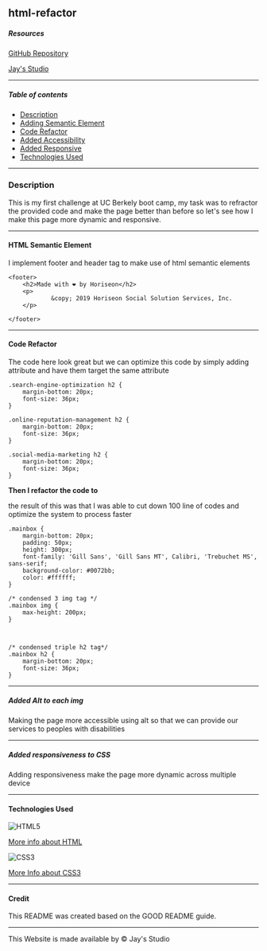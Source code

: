 ## html-refactor

##### Resources
[GitHub Repository](https://github.com/Truecoding4life/html-refactor)


[Jay's Studio](https://truecoding4life.github.io/Jaystudio/)



---



##### Table of contents
* [Description](#description)
* [Adding Semantic Element](#html-semantic-element)
* [Code Refactor](#code-refactor)
* [Added Accessibility](#added-alt-to-each-img)
* [Added Responsive](#added-responsiveness-to-css)
* [Technologies Used](#technologies-used)

---






### Description

This is my first challenge at UC Berkely boot camp, my task was to refractor the provided code and make the page better than before so let's see how I make this page more dynamic and responsive.

---





#### HTML Semantic Element

I implement footer and header tag to make use of html semantic elements
```
<footer>
    <h2>Made with ❤️️ by Horiseon</h2>
    <p>
            &copy; 2019 Horiseon Social Solution Services, Inc.
    </p>

</footer>
```
---








#### Code Refactor

The code here look great but we can optimize this code by simply
adding attribute and have them target the same attribute

```
.search-engine-optimization h2 {
    margin-bottom: 20px;
    font-size: 36px;
}

.online-reputation-management h2 {
    margin-bottom: 20px;
    font-size: 36px;
}

.social-media-marketing h2 {
    margin-bottom: 20px;
    font-size: 36px;
}

```

**Then I refactor the code to**

the result of this was that I was able to cut down 100 line of codes and optimize the system to process faster

```
.mainbox {
    margin-bottom: 20px;
    padding: 50px;
    height: 300px;
    font-family: 'Gill Sans', 'Gill Sans MT', Calibri, 'Trebuchet MS', sans-serif;
    background-color: #0072bb;
    color: #ffffff;
}

/* condensed 3 img tag */
.mainbox img {
    max-height: 200px;
}



/* condensed triple h2 tag*/
.mainbox h2 {
    margin-bottom: 20px;
    font-size: 36px;
}
```
---







##### Added Alt to each img
Making the page more accessible using alt so that we can provide our services to peoples with disabilities

---




##### Added responsiveness to CSS
Adding responsiveness make the page more dynamic across multiple device

---

#### Technologies Used

![HTML5](https://img.shields.io/badge/html5-%23E34F26.svg?style=for-the-badge&logo=html5&logoColor=white)

[More info about HTML](https://www.w3schools.com/css/)

![CSS3](https://img.shields.io/badge/css3-%231572B6.svg?style=for-the-badge&logo=css3&logoColor=white) 

[More Info about CSS3](https://www.w3schools.com/html/)

---







#### Credit
This README was created based on the GOOD README guide.

---




This Website is made available by © Jay's Studio 
